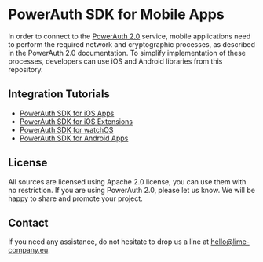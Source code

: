 # PowerAuth SDK for Mobile Apps

In order to connect to the [PowerAuth 2.0](http://powerauth.com) service, mobile applications need to perform the required network and cryptographic processes, as described in the PowerAuth 2.0 documentation. To simplify implementation of these processes, developers can use iOS and Android libraries from this repository.

## Integration Tutorials

- [PowerAuth SDK for iOS Apps](https://github.com/lime-company/powerauth-mobile-sdk/wiki/PowerAuth-SDK-for-iOS)
- [PowerAuth SDK for iOS Extensions](https://github.com/lime-company/powerauth-mobile-sdk/wiki/PowerAuth-SDK-for-iOS-Extensions)
- [PowerAuth SDK for watchOS](https://github.com/lime-company/powerauth-mobile-sdk/wiki/PowerAuth-SDK-for-watchOS)
- [PowerAuth SDK for Android Apps](https://github.com/lime-company/powerauth-mobile-sdk/wiki/PowerAuth-SDK-for-Android)

## License

All sources are licensed using Apache 2.0 license, you can use them with no restriction. If you are using PowerAuth 2.0, please let us know. We will be happy to share and promote your project.

## Contact

If you need any assistance, do not hesitate to drop us a line at hello@lime-company.eu.
